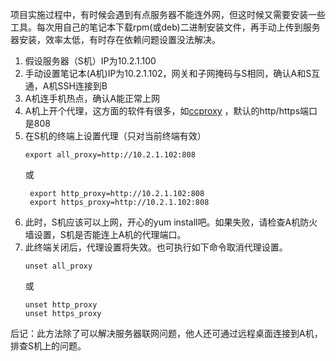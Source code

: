 项目实施过程中，有时候会遇到有点服务器不能连外网，但这时候又需要安装一些工具。每次用自己的笔记本下载rpm(或deb)二进制安装文件，再手动上传到服务器安装，效率太低，有时存在依赖问题设置没法解决。
1. 假设服务器（S机）IP为10.2.1.100
2. 手动设置笔记本(A机)IP为10.2.1.102，网关和子网掩码与S相同，确认A和S互通，A机SSH连接到B
3. A机连手机热点，确认A能正常上网
4. A机上开个代理，这方面的软件有很多，如[ccproxy](https://www.youngzsoft.net/ccproxy/proxy-server-download.htm/) ，默认的http/https端口是808
5. 在S机的终端上设置代理（只对当前终端有效）
     ```
    export all_proxy=http://10.2.1.102:808
    ```
    或
   ```
    export http_proxy=http://10.2.1.102:808 
    export https_proxy=http://10.2.1.102:808
    ```
6. 此时，S机应该可以上网，开心的yum install吧。如果失败，请检查A机防火墙设置，S机是否能连上A机的代理端口。
7. 此终端关闭后，代理设置将失效。也可执行如下命令取消代理设置。
    ```
    unset all_proxy
    ```
    或
    ```
    unset http_proxy
    unset https_proxy
    ```
    
后记：此方法除了可以解决服务器联网问题，他人还可通过远程桌面连接到A机，排查S机上的问题。